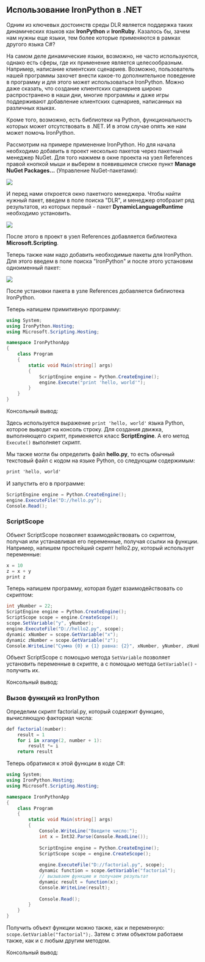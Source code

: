 ## Использование IronPython в .NET

Одним из ключевых достоинств среды DLR является поддержка таких динамических языков как **IronPython** и 
**IronRuby**. Казалось бы, зачем нам нужны еще языки, тем более которые применяются в рамках другого языка C#?

На самом деле динамические языки, возможно, не часто используются, однако есть сферы, где их применение является целесообразным. Например, 
написание клиентских сценариев. Возможно, пользователь нашей программы захочет внести какое-то дополнительное поведение в программу и для этого может 
использоваться IronPython. Можно даже сказать, что создание клиентских сценариев широко распространено в наши дни, многие программы и даже игры 
поддерживают добавление клиентских сценариев, написанных на различных языках.

Кроме того, возможно, есть библиотеки на Python, функциональность которых может отсутствовать в .NET. И в этом случае опять же нам может помочь IronPython.

Рассмотрим на примере применение IronPython. Но для начала необходимо добавить в проект несколько пакетов через пакетный менеджер NuGet. Для 
того нажмем в окне проекта на узел References правой кнопкой мыши и выберем в появившемся списке пункт **Manage NuGet Packages...** (Управление NuGet-пакетами):

![](https://metanit.com/web/javascript/./pics/9.1.png)

И перед нами откроется окно пакетного менеджера. Чтобы найти нужный пакет, введем в поле поиска "DLR", и менеджер отобразит ряд результатов, из которых 
первый - пакет **DynamicLanguageRuntime** необходимо установить.

![](https://metanit.com/web/javascript/./pics/9.2.png)

После этого в проект в узел References добавляется библиотека **Microsoft.Scripting**.

Теперь также нам надо добавить необходимые пакеты для IronPython. Для этого введем в поле поиска "IronPython" и после этого установим одноименный 
пакет:

![](https://metanit.com/web/javascript/./pics/9.3.png)

После установки пакета в узле References добавляется библиотека IronPython.

Теперь напишем примитивную программу:

```cs
using System;
using IronPython.Hosting;
using Microsoft.Scripting.Hosting;

namespace IronPythonApp
{
    class Program
    {
        static void Main(string[] args)
        {
            ScriptEngine engine = Python.CreateEngine();
            engine.Execute("print 'hello, world'");
        }
    }
}
```

Консольный вывод:

Здесь используется выражение `print 'hello, world'` языка Python, которое выводит на консоль строку. Для создания движка, выполняющего скрипт, 
применяется класс **ScriptEngine**. А его метод `Execute()` выполняет скрипт.

Мы также могли бы определить файл **hello.py**, то есть обычный текстовый файл с кодом на языке Python, со следующим содержимым:

```cs
print 'hello, world'
```

И запустить его в программе:

```cs
ScriptEngine engine = Python.CreateEngine();
engine.ExecuteFile("D://hello.py");
Console.Read();
```

### ScriptScope

Объект ScriptScope позволяет взаимодействовать со скриптом, получая или устанавливая его переменные, получая ссылки на функции. Например, 
напишем простейший скрипт hello2.py, который использует переменные:

```cs
x = 10
z = x + y
print z
```

Теперь напишем программу, которая будет взаимодействовать со скриптом:

```cs
int yNumber = 22;
ScriptEngine engine = Python.CreateEngine();
ScriptScope scope = engine.CreateScope();
scope.SetVariable("y", yNumber);
engine.ExecuteFile("D://hello2.py", scope);
dynamic xNumber = scope.GetVariable("x");
dynamic zNumber = scope.GetVariable("z");
Console.WriteLine("Сумма {0} и {1} равна: {2}", xNumber, yNumber, zNumber);
```

Объект ScriptScope с  помощью метода `SetVariable` позволяет установить переменные в скрипте, а с помощью метода `GetVariable()` - 
получить их.

Консольный вывод:

### Вызов функций из IronPython

Определим скрипт factorial.py, который содержит функцию, вычисляющую факториал числа:

```cs
def factorial(number):
    result = 1
    for i in xrange(2, number + 1):
        result *= i
    return result
```

Теперь обратимся к этой функции в коде C#:

```cs
using System;
using IronPython.Hosting;
using Microsoft.Scripting.Hosting;

namespace IronPythonApp
{
    class Program
    {
        static void Main(string[] args)
        {
            Console.WriteLine("Введите число:");
            int x = Int32.Parse(Console.ReadLine());
			
            ScriptEngine engine = Python.CreateEngine();
            ScriptScope scope = engine.CreateScope();
			
            engine.ExecuteFile("D://factorial.py", scope);
            dynamic function = scope.GetVariable("factorial");
			// вызываем функцию и получаем результат
            dynamic result = function(x);
            Console.WriteLine(result);
			
            Console.Read();
        }
    }
}
```

Получить объект функции можно также, как и переменную: `scope.GetVariable("factorial");`. Затем с этим объектом работаем также, как и с любым другим методом.

Консольный вывод:

